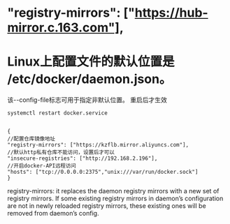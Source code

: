 #  "registry-mirrors": ["https://hub-mirror.c.163.com"],

# Linux上配置文件的默认位置是 /etc/docker/daemon.json。
该--config-file标志可用于指定非默认位置。
重启后才生效
```
systemctl restart docker.service


{
//配置仓库镜像地址
"registry-mirrors": ["https://kzflb.mirror.aliyuncs.com"],
//默认http私有仓库不能访问，设置后才可以
"insecure-registries": ["http://192.168.2.196"],
//开启docker-API远程访问
"hosts": ["tcp://0.0.0.0:2375","unix:///var/run/docker.sock"]
}

```
registry-mirrors: it replaces the daemon registry mirrors with a new set of registry mirrors.
If some existing registry mirrors in daemon’s configuration are not in newly reloaded registry mirrors,
these existing ones will be removed from daemon’s config.


